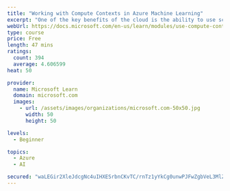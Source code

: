 ```yaml
---
title: "Working with Compute Contexts in Azure Machine Learning"
excerpt: "One of the key benefits of the cloud is the ability to use scalable, on-demand compute resources for cost-effective processing of large data. In this module, you'll learn how to use cloud compute in Azure Machine Learning to run training experiments at scale."
webUrl: https://docs.microsoft.com/en-us/learn/modules/use-compute-contexts-in-aml/
type: course
price: Free
length: 47 mins
ratings:
  count: 394
  average: 4.606599
heat: 50

provider:
  name: Microsoft Learn
  domain: microsoft.com
  images:
    - url: /assets/images/organizations/microsoft.com-50x50.jpg
      width: 50
      height: 50

levels:
  - Beginner

topics:
  - Azure
  - AI

secured: "waLEGir2XleJdcgNc4uIHXESrbnCKvTC/rnTz1yYkCg0unwPJFwZgbVeL3MlZ7+NKR0idGRqvxwA4m+8v8q5BMZtDIK5OKy5RmIVF28BVXsGqwCHhK8roFNW91JFSi6ri+zCMmimKNCbj2/V6oDQn4YK8Grwh4Dz6UlzcG91a58+JLKqvvJM48DvZ7vEJMqgWNmIeP+f5auyL3bwz5QgxC9i9qAyzfUcsiu/BRrsmxnJOnd9J/A4n+mi9aDX7MgNWJLkiddMOYIsUYOsCTjd4t+PSpQCMwQmOcYGpORFUra/7dhe+mn2aIazc8ZHbEyjeIxoM5qX1qwBJYBeNoOp+z6duRIsq5GDKW/VnQSvX52pshgd0LckMUyPBTDiq7/n1fCWV/uzqUL6TkOyXR4dkg==;XlTp88XYkjl/tJagptpevQ=="
---
```



